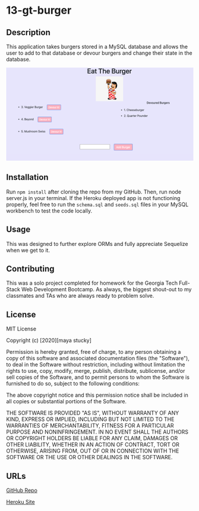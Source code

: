 # 13-gt-burger

## Description

This application takes burgers stored in a MySQL database and allows the user to add to that database or devour burgers and change their state in the database.

![deployed app](app.png)

## Installation

Run `npm install` after cloning the repo from my GitHub. Then, run node server.js in your terminal. If the Heroku deployed app is not functioning properly, feel free to run the `schema.sql` and `seeds.sql` files in your MySQL workbench to test the code locally.

## Usage

This was designed to further explore ORMs and fully appreciate Sequelize when we get to it.

## Contributing

This was a solo project completed for homework for the Georgia Tech Full-Stack Web Development Bootcamp. As always, the biggest shout-out to my classmates and TAs who are always ready to problem solve.

## License

MIT License

Copyright (c) [2020][maya stucky]

Permission is hereby granted, free of charge, to any person obtaining a copy of this software and associated documentation files (the "Software"), to deal in the Software without restriction, including without limitation the rights to use, copy, modify, merge, publish, distribute, sublicense, and/or sell copies of the Software, and to permit persons to whom the Software is furnished to do so, subject to the following conditions:

The above copyright notice and this permission notice shall be included in all copies or substantial portions of the Software.

THE SOFTWARE IS PROVIDED "AS IS", WITHOUT WARRANTY OF ANY KIND, EXPRESS OR IMPLIED, INCLUDING BUT NOT LIMITED TO THE WARRANTIES OF MERCHANTABILITY, FITNESS FOR A PARTICULAR PURPOSE AND NONINFRINGEMENT. IN NO EVENT SHALL THE AUTHORS OR COPYRIGHT HOLDERS BE LIABLE FOR ANY CLAIM, DAMAGES OR OTHER LIABILITY, WHETHER IN AN ACTION OF CONTRACT, TORT OR OTHERWISE, ARISING FROM, OUT OF OR IN CONNECTION WITH THE SOFTWARE OR THE USE OR OTHER DEALINGS IN THE SOFTWARE.

## URLs

[GitHub Repo](https://github.com/mayastucky/13-gt-burger)

[Heroku Site](https://vast-badlands-50775.herokuapp.com/burgers)
